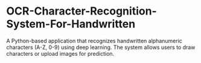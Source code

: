 # OCR-Character-Recognition-System-For-Handwritten
A Python-based application that recognizes handwritten alphanumeric characters (A-Z, 0-9) using deep learning. The system allows users to draw characters or upload images for prediction.
